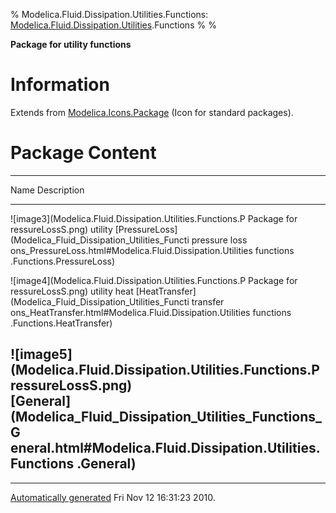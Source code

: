 % Modelica.Fluid.Dissipation.Utilities.Functions:
  [Modelica.Fluid.Dissipation.Utilities](Modelica_Fluid_Dissipation_Utilities.html#Modelica.Fluid.Dissipation.Utilities).Functions
% 
% 

**Package for utility functions**

Information
===========

Extends from
[Modelica.Icons.Package](Modelica_Icons_Package.html#Modelica.Icons.Package)
(Icon for standard packages).

Package Content
===============

  ------------------------------------------------------------------------
  Name                                                       Description
  ---------------------------------------------------------- -------------
  ![image3](Modelica.Fluid.Dissipation.Utilities.Functions.P Package for
  ressureLossS.png)                                          utility
  [PressureLoss](Modelica_Fluid_Dissipation_Utilities_Functi pressure loss
  ons_PressureLoss.html#Modelica.Fluid.Dissipation.Utilities functions
  .Functions.PressureLoss)                                   

  ![image4](Modelica.Fluid.Dissipation.Utilities.Functions.P Package for
  ressureLossS.png)                                          utility heat
  [HeatTransfer](Modelica_Fluid_Dissipation_Utilities_Functi transfer
  ons_HeatTransfer.html#Modelica.Fluid.Dissipation.Utilities functions
  .Functions.HeatTransfer)                                   

  ![image5](Modelica.Fluid.Dissipation.Utilities.Functions.P 
  ressureLossS.png)                                          
  [General](Modelica_Fluid_Dissipation_Utilities_Functions_G 
  eneral.html#Modelica.Fluid.Dissipation.Utilities.Functions 
  .General)                                                  
  ------------------------------------------------------------------------

* * * * *

[Automatically generated](http://www.3ds.com/) Fri Nov 12 16:31:23 2010.
